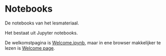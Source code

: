 # Notebooks

De notebooks van het lesmateriaal.

Het bestaat uit Jupyter notebooks.

De welkomstpagina is
[Welcome.ipynb](Welcome.ipynb), maar in ene browser makkelijker te lezen is
[Welcome page](Welcome).
